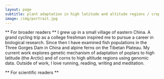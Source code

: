 ```yaml
---
layout: page
subtitle: plant adaptation in high latitude and altitude regions / crop domestication 
image: /img/portrait.jpg
---
```

** For broader readers **
I grew up in a small village of eastern China. A grand cycling trip as a college freshman inspired me to pursue a career in biological research. 
Since then I have examined fish populations in the Three Gorges Dam in China and alpine ferns on the Tibetan Plateau. 
My current work explores genetic mechanism of adaptation of poplars to high latitude (the Arctic) and of corns to high altitude regions using genomic data. 
Outside of work, I love running, reading, writing and meditation. 

** For scientific readers **





